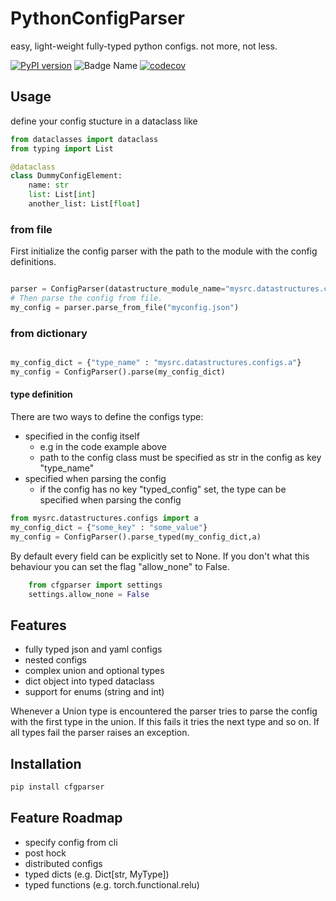 # PythonConfigParser


easy, light-weight fully-typed python configs.
not more, not less.
    
[![PyPI version](https://badge.fury.io/py/cfgparser.svg)](https://badge.fury.io/py/cfgparser)
![Badge Name](https://github.com/CaRniFeXeR/PythonConfigParser/actions/workflows/unittests.yml/badge.svg?branch=main&event=push)
[![codecov](https://codecov.io/gh/CaRniFeXeR/PythonConfigParser/main/graph/badge.svg)](https://codecov.io/gh/CaRniFeXeR/PythonConfigParser)


## Usage

define your config stucture in a dataclass like

```python
from dataclasses import dataclass
from typing import List

@dataclass
class DummyConfigElement:
    name: str
    list: List[int]
    another_list: List[float]

```

### from file 

First initialize the config parser with the path to the module with the config definitions.

```python

parser = ConfigParser(datastructure_module_name="mysrc.datastructures.configs")
# Then parse the config from file.
my_config = parser.parse_from_file("myconfig.json")

```

### from dictionary

```python

my_config_dict = {"type_name" : "mysrc.datastructures.configs.a"}
my_config = ConfigParser().parse(my_config_dict)

```


#### type definition
There are two ways to define the configs type:
- specified in the config itself
    - e.g in the code example above
    - path to the config class must be specified as str in the config as key "type_name"
- specified when parsing the config
    - if the config has no key "typed_config" set, the type can be specified when parsing the config
    
```python
from mysrc.datastructures.configs import a
my_config_dict = {"some_key" : "some_value"}
my_config = ConfigParser().parse_typed(my_config_dict,a)

```

By default every field can be explicitly set to None. If you don't what this behaviour you can set the flag "allow_none" to False.

```python
    from cfgparser import settings
    settings.allow_none = False
```

## Features

- fully typed json and yaml configs
- nested configs
- complex union and optional types
- dict object into typed dataclass
- support for enums (string and int)

Whenever a Union type is encountered the parser tries to parse the config with the first type in the union. If this fails it tries the next type and so on. If all types fail the parser raises an exception.

## Installation

```bash
pip install cfgparser
```

## Feature Roadmap

- specify config from cli
- post hock
- distributed configs
- typed dicts (e.g. Dict[str, MyType])
- typed functions (e.g. torch.functional.relu)
